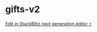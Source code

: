 # gifts-v2

[Edit in StackBlitz next generation editor ⚡️](https://stackblitz.com/~/github.com/mandula-abhilash/gifts-v2)